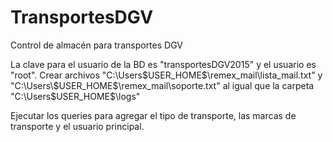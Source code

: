 TransportesDGV
==============

Control de almacén para transportes DGV

La clave para el usuario de la BD es "transportesDGV2015" y el usuario es "root".
Crear archivos "C:\Users\$USER_HOME$\remex_mail\lista_mail.txt" y 
"C:\Users\$USER_HOME$\remex_mail\soporte.txt" al igual que la carpeta 
"C:\Users\$USER_HOME$\logs\"

Ejecutar los queries para agregar el tipo de transporte, las marcas de transporte y 
el usuario principal.